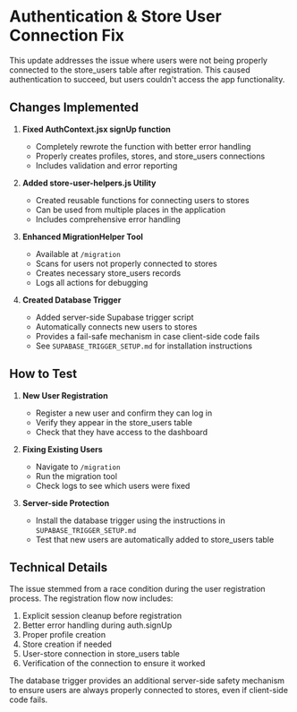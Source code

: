 # Authentication & Store User Connection Fix

This update addresses the issue where users were not being properly connected to the store_users table after registration. This caused authentication to succeed, but users couldn't access the app functionality.

## Changes Implemented

1. **Fixed AuthContext.jsx signUp function**
   - Completely rewrote the function with better error handling
   - Properly creates profiles, stores, and store_users connections
   - Includes validation and error reporting

2. **Added store-user-helpers.js Utility**
   - Created reusable functions for connecting users to stores
   - Can be used from multiple places in the application
   - Includes comprehensive error handling

3. **Enhanced MigrationHelper Tool**
   - Available at `/migration` 
   - Scans for users not properly connected to stores
   - Creates necessary store_users records
   - Logs all actions for debugging

4. **Created Database Trigger**
   - Added server-side Supabase trigger script
   - Automatically connects new users to stores
   - Provides a fail-safe mechanism in case client-side code fails
   - See `SUPABASE_TRIGGER_SETUP.md` for installation instructions

## How to Test

1. **New User Registration**
   - Register a new user and confirm they can log in
   - Verify they appear in the store_users table
   - Check that they have access to the dashboard

2. **Fixing Existing Users**
   - Navigate to `/migration` 
   - Run the migration tool
   - Check logs to see which users were fixed

3. **Server-side Protection**
   - Install the database trigger using the instructions in `SUPABASE_TRIGGER_SETUP.md`
   - Test that new users are automatically added to store_users table

## Technical Details

The issue stemmed from a race condition during the user registration process. The registration flow now includes:

1. Explicit session cleanup before registration
2. Better error handling during auth.signUp
3. Proper profile creation
4. Store creation if needed
5. User-store connection in store_users table
6. Verification of the connection to ensure it worked

The database trigger provides an additional server-side safety mechanism to ensure users are always properly connected to stores, even if client-side code fails.
